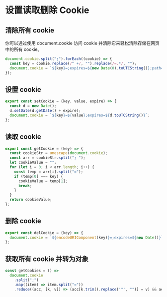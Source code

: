 # 设置读取删除 Cookie

## 清除所有 cookie

你可以通过使用 document.cookie 访问 cookie 并清除它来轻松清除存储在网页中的所有 cookie。

```jsx
document.cookie.split(";").forEach((cookie) => {
  const key = cookie.replace(/^ +/, "").replace(/=.*/, "");
  document.cookie = `${key}=;expires=${new Date(0).toUTCString()};path=/`;
});
```

## 设置 cookie

```jsx
export const setCookie = (key, value, expire) => {
  const d = new Date();
  d.setDate(d.getDate() + expire);
  document.cookie = `${key}=${value};expires=${d.toUTCString()}`;
};
```

## 读取 cookie

```jsx
export const getCookie = (key) => {
  const cookieStr = unescape(document.cookie);
  const arr = cookieStr.split("; ");
  let cookieValue = "";
  for (let i = 0; i < arr.length; i++) {
    const temp = arr[i].split("=");
    if (temp[0] === key) {
      cookieValue = temp[1];
      break;
    }
  }
  return cookieValue;
};
```

## 删除 cookie

```jsx
export const delCookie = (key) => {
  document.cookie = `${encodeURIComponent(key)}=;expires=${new Date()}`;
};
```

## 获取所有 cookie 并转为对象

```jsx
const getCookies = () =>
  document.cookie
    .split(";")
    .map((item) => item.split("="))
    .reduce((acc, [k, v]) => (acc[k.trim().replace('"', "")] = v) && acc, {});
```
